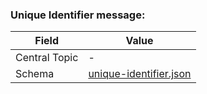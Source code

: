 ### Unique Identifier message:
| Field         | Value                                                           |
|---------------|-----------------------------------------------------------------|
| Central Topic | -                                                               |
| Schema        | [ unique-identifier.json ](json-schemas/unique-identifier.json) |
